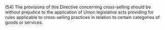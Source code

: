 (54) The provisions of this Directive concerning cross-selling should be without prejudice to the application of Union legislative acts providing for rules applicable to cross-selling practices in relation to certain categories of goods or services.